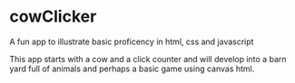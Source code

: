 # cowClicker
A fun app to illustrate basic proficency in html, css and javascript

This app starts with a cow and a click counter and will develop into a barn yard full of animals and perhaps a basic game using canvas html.
